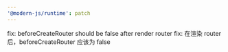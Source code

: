 ```yaml
---
'@modern-js/runtime': patch
---
```


fix: beforeCreateRouter should be false after render router
fix: 在渲染 router 后，beforeCreateRouter 应该为 false

